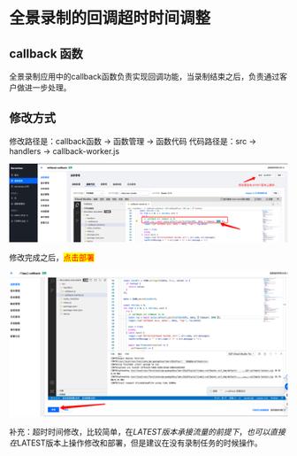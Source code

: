 # 全景录制的回调超时时间调整

## callback 函数

全景录制应用中的callback函数负责实现回调功能，当录制结束之后，负责通过客户做进一步处理。

## 修改方式

修改路径是：callback函数 -> 函数管理 -> 函数代码 代码路径是：src -> handlers -> callback-worker.js

![](.full-record-fix-callback-timeout_images/full-recored-callback-fix-code.png)

修改完成之后，<mark style="color:red;">点击部署</mark>

![](.full-record-fix-callback-timeout_images/code-deploy.png)

补充：超时时间修改，比较简单，在$LATEST版本承接流量的前提下， 也可以直接在$LATEST版本上操作修改和部署，但是建议在没有录制任务的时候操作。

